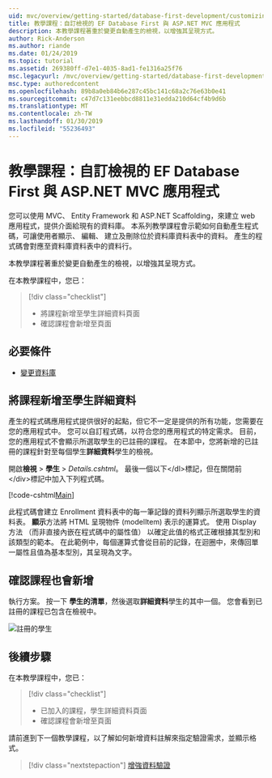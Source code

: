 ```yaml
---
uid: mvc/overview/getting-started/database-first-development/customizing-a-view
title: 教學課程：自訂檢視的 EF Database First 與 ASP.NET MVC 應用程式
description: 本教學課程著重於變更自動產生的檢視，以增強其呈現方式。
author: Rick-Anderson
ms.author: riande
ms.date: 01/24/2019
ms.topic: tutorial
ms.assetid: 269380ff-d7e1-4035-8ad1-fe1316a25f76
msc.legacyurl: /mvc/overview/getting-started/database-first-development/customizing-a-view
msc.type: authoredcontent
ms.openlocfilehash: 89b8a0eb84b6e287c45bc141c68a2c76e63b0e41
ms.sourcegitcommit: c47d7c131eebbcd8811e31edda210d64cf4b9d6b
ms.translationtype: MT
ms.contentlocale: zh-TW
ms.lasthandoff: 01/30/2019
ms.locfileid: "55236493"
---
```

# <a name="tutorial-customize-view-for-ef-database-first-with-aspnet-mvc-app"></a>教學課程：自訂檢視的 EF Database First 與 ASP.NET MVC 應用程式

您可以使用 MVC、 Entity Framework 和 ASP.NET Scaffolding，來建立 web 應用程式，提供介面給現有的資料庫。 本系列教學課程會示範如何自動產生程式碼，可讓使用者顯示、 編輯、 建立及刪除位於資料庫資料表中的資料。 產生的程式碼會對應至資料庫資料表中的資料行。

本教學課程著重於變更自動產生的檢視，以增強其呈現方式。

在本教學課程中，您已：

> [!div class="checklist"]
> * 將課程新增至學生詳細資料頁面
> * 確認課程會新增至頁面

## <a name="prerequisites"></a>必要條件

* [變更資料庫](changing-the-database.md)

## <a name="add-courses-to-student-detail"></a>將課程新增至學生詳細資料

產生的程式碼應用程式提供很好的起點，但它不一定是提供的所有功能，您需要在您的應用程式中。 您可以自訂程式碼，以符合您的應用程式的特定需求。 目前，您的應用程式不會顯示所選取學生的已註冊的課程。 在本節中，您將新增的已註冊的課程針對至每個學生**詳細資料**學生的檢視。

開啟**檢視** > **學生** > *Details.cshtml*。 最後一個以下&lt;/dl&gt;標記，但在關閉前&lt;/div&gt;標記中加入下列程式碼。

[!code-cshtml[Main](customizing-a-view/samples/sample1.cshtml)]

此程式碼會建立 Enrollment 資料表中的每一筆記錄的資料列顯示所選取學生的資料表。 **顯示**方法將 HTML 呈現物件 (modelItem) 表示的運算式。 使用 Display 方法 （而非直接內嵌在程式碼中的屬性值） 以確定此值的格式正確根據其型別和該類型的範本。 在此範例中，每個運算式會從目前的記錄，在迴圈中，來傳回單一屬性且值為基本型別，其呈現為文字。

## <a name="confirm-courses-are-added"></a>確認課程也會新增

執行方案。 按一下 **學生的清單**，然後選取**詳細資料**學生的其中一個。 您會看到已註冊的課程已包含在檢視中。

![註冊的學生](customizing-a-view/_static/image1.png)

## <a name="next-steps"></a>後續步驟
在本教學課程中，您已：

> [!div class="checklist"]
> * 已加入的課程，學生詳細資料頁面
> * 確認課程會新增至頁面

請前進到下一個教學課程，以了解如何新增資料註解來指定驗證需求，並顯示格式。
> [!div class="nextstepaction"]
> [增強資料驗證](enhancing-data-validation.md)
